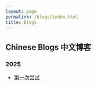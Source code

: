 ```yaml
---
layout: page
permalink: /blogs/index.html
title: Blogs
---
```


## Chinese Blogs 中文博客

### 2025
- [第一次尝试](https://omi-smallbox.github.io/blogs/2025-04-01)




